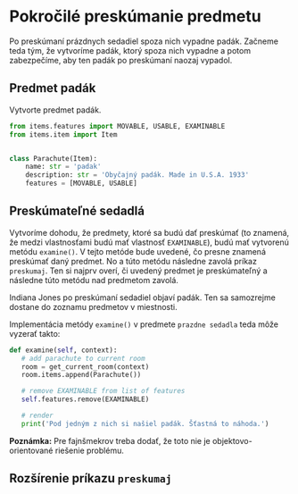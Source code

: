 # Pokročilé preskúmanie predmetu

Po preskúmaní prázdnych sedadiel spoza nich vypadne padák. Začneme teda tým, že vytvoríme padák, ktorý spoza nich
vypadne a potom zabezpečíme, aby ten padák po preskúmaní naozaj vypadol.


## Predmet padák

Vytvorte predmet padák.

```python
from items.features import MOVABLE, USABLE, EXAMINABLE
from items.item import Item


class Parachute(Item):
    name: str = 'padak'
    description: str = 'Obyčajný padák. Made in U.S.A. 1933'
    features = [MOVABLE, USABLE]
```


## Preskúmateľné sedadlá

Vytvoríme dohodu, že predmety, ktoré sa budú dať preskúmať (to znamená, že medzi vlastnosťami budú mať vlastnosť
`EXAMINABLE`), budú mať vytvorenú metódu `examine()`. V tejto metóde bude uvedené, čo presne znamená preskúmať daný
predmet. No a túto metódu následne zavolá príkaz `preskumaj`. Ten si najprv overí, či uvedený predmet je
preskúmateľný a následne túto metódu nad predmetom zavolá.

Indiana Jones po preskúmaní sedadiel objaví padák. Ten sa samozrejme dostane do zoznamu predmetov v miestnosti.

Implementácia metódy `examine()` v predmete `prazdne sedadla` teda môže vyzerať takto:

```python
def examine(self, context):
   # add parachute to current room
   room = get_current_room(context)
   room.items.append(Parachute())

   # remove EXAMINABLE from list of features
   self.features.remove(EXAMINABLE)

   # render
   print('Pod jedným z nich si našiel padák. Šťastná to náhoda.')
```

**Poznámka:** Pre fajnšmekrov treba dodať, že toto nie je objektovo-orientované riešenie problému.


## Rozšírenie príkazu `preskumaj`
